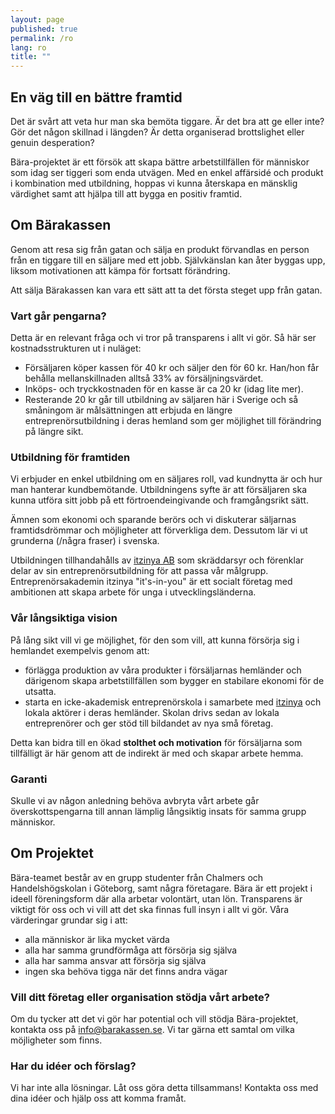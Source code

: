 ```yaml
---
layout: page
published: true
permalink: /ro
lang: ro
title: ""
---
```


## En väg till en bättre framtid

Det är svårt att veta hur man ska bemöta tiggare. Är det bra att ge eller inte? Gör det någon skillnad i längden? Är detta organiserad brottslighet eller genuin desperation?

Bära-projektet är ett försök att skapa bättre arbetstillfällen för människor som idag ser tiggeri som enda utvägen. Med en enkel affärsidé och produkt i kombination med utbildning, hoppas vi kunna återskapa en mänsklig värdighet samt att hjälpa till att bygga en positiv framtid.

## Om Bärakassen

Genom att resa sig från gatan och sälja en produkt förvandlas en person från en tiggare till en säljare med ett jobb. Självkänslan kan åter byggas upp, liksom motivationen att kämpa för fortsatt förändring.

Att sälja Bärakassen kan vara ett sätt att ta det första steget upp från gatan.

### Vart går pengarna?

Detta är en relevant fråga och vi tror på transparens i allt vi gör. Så här ser kostnadsstrukturen ut i nuläget:

- Försäljaren köper kassen för 40 kr och säljer den för 60 kr. Han/hon får behålla mellanskillnaden alltså 33% av försäljningsvärdet.
- Inköps- och tryckkostnaden för en kasse är ca 20 kr (idag lite mer).
- Resterande 20 kr går till utbildning av säljaren här i Sverige och så småningom är målsättningen att erbjuda en längre entreprenörsutbildning i deras hemland som ger möjlighet till förändring på längre sikt.

### Utbildning för framtiden

Vi erbjuder en enkel utbildning om en säljares roll, vad kundnytta är och hur man hanterar kundbemötande. Utbildningens syfte är att försäljaren ska kunna utföra sitt jobb på ett förtroendeingivande och framgångsrikt sätt.

Ämnen som ekonomi och sparande berörs och vi diskuterar säljarnas framtidsdrömmar och möjligheter att förverkliga dem. Dessutom lär vi ut grunderna (/några fraser) i svenska.

Utbildningen tillhandahålls av [itzinya AB](http://www.itzinya.com) som skräddarsyr och förenklar delar av sin entreprenörsutbildning för att passa vår målgrupp. Entreprenörsakademin itzinya "it's-in-you" är ett socialt företag med ambitionen att skapa arbete för unga i utvecklingsländerna.

### Vår långsiktiga vision

På lång sikt vill vi ge möjlighet, för den som vill, att kunna försörja sig i hemlandet exempelvis genom att:

- förlägga produktion av våra produkter i försäljarnas hemländer och därigenom skapa arbetstillfällen som bygger en stabilare ekonomi för de utsatta.
- starta en icke-akademisk entreprenörskola i samarbete med [itzinya](http://www.itzinya.com) och lokala aktörer i deras hemländer. Skolan drivs sedan av lokala entreprenörer och ger stöd till bildandet av nya små företag.

Detta kan bidra till en ökad **stolthet och motivation** för försäljarna som tillfälligt är här genom att de indirekt är med och skapar arbete hemma.

### Garanti

Skulle vi av någon anledning behöva avbryta vårt arbete går överskottspengarna till annan lämplig långsiktig insats för samma grupp människor.

## Om Projektet

Bära-teamet består av en grupp studenter från Chalmers och Handelshögskolan i Göteborg, samt några företagare. Bära är ett projekt i ideell föreningsform där alla arbetar volontärt, utan lön. Transparens är viktigt för oss och vi vill att det ska finnas full insyn i allt vi gör. Våra värderingar grundar sig i att:

- alla människor är lika mycket värda
- alla har samma grundförmåga att försörja sig själva
- alla har samma ansvar att försörja sig själva
- ingen ska behöva tigga när det finns andra vägar

### Vill ditt företag eller organisation stödja vårt arbete?

Om du tycker att det vi gör har potential och vill stödja Bära-projektet, kontakta oss på [info@barakassen.se](mailto:info@barakassen.se). Vi tar gärna ett samtal om vilka möjligheter som finns.

### Har du idéer och förslag?

Vi har inte alla lösningar. Låt oss göra detta tillsammans! Kontakta oss med dina idéer och hjälp oss att komma framåt.
